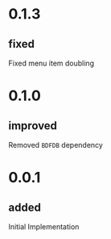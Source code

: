 # 0.1.3

## fixed

Fixed menu item doubling

# 0.1.0

## improved

Removed `BDFDB` dependency

# 0.0.1

## added

Initial Implementation
